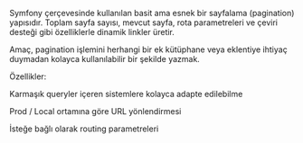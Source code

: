 
Symfony çerçevesinde kullanılan basit ama esnek bir sayfalama (pagination) yapısıdır.
Toplam sayfa sayısı, mevcut sayfa, rota parametreleri ve çeviri desteği gibi özelliklerle dinamik linkler üretir.

Amaç, pagination işlemini herhangi bir ek kütüphane veya eklentiye ihtiyaç duymadan kolayca kullanılabilir bir şekilde yazmak.

Özellikler:

Karmaşık queryler içeren sistemlere kolayca adapte edilebilme 

Prod / Local ortamına göre URL yönlendirmesi

İsteğe bağlı olarak routing parametreleri


